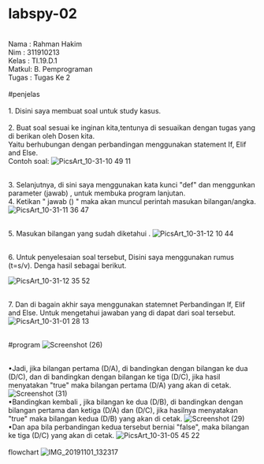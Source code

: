 # labspy-02
<br/> Nama  : Rahman Hakim
<br/> Nim   : 311910213
<br/> Kelas : TI.19.D.1
<br/> Matkul: B. Pemprograman
<br/> Tugas : Tugas Ke 2
<br/>
<br/> #penjelas
<br/> 
<br/> 1. Disini saya membuat soal untuk study kasus.  
<br/> 2. Buat soal sesuai ke inginan kita,tentunya di sesuaikan dengan tugas yang di berikan oleh Dosen kita.
<br/>    Yaitu berhubungan dengan perbandingan menggunakan statement If, Elif and Else. 
<br/>    Contoh soal:
![PicsArt_10-31-10 49 11](https://user-images.githubusercontent.com/57000408/67919164-d2824480-fbd1-11e9-9b55-b79b8455de07.jpg)

<br/> 3. Selanjutnya,  di sini saya menggunakan kata kunci "def" dan menggunkan parameter (jawab) , untuk membuka  program lanjutan.
<br/> 4. Ketikan " jawab () " maka akan muncul perintah masukan bilangan/angka.
![PicsArt_10-31-11 36 47](https://user-images.githubusercontent.com/57000408/67919420-d2367900-fbd2-11e9-9ba4-58d2f0abfa1d.jpg)

<br/> 5. Masukan bilangan yang sudah diketahui .
![PicsArt_10-31-12 10 44](https://user-images.githubusercontent.com/57000408/67920638-8afeb700-fbd7-11e9-9692-384bf6c18c55.jpg)

<br/> 6. Untuk penyelesaian soal tersebut, Disini saya menggunakan rumus (t=s/v). Denga hasil sebagai berikut. 

![PicsArt_10-31-12 35 52](https://user-images.githubusercontent.com/57000408/67921747-54c33680-fbdb-11e9-8342-ac52b7b6800e.jpg)

<br/> 7. Dan di bagain akhir saya menggunakan statemnet Perbandingan If, Elif and Else. Untuk mengetahui jawaban yang di dapat dari soal tersebut. <br/>
![PicsArt_10-31-01 28 13](https://user-images.githubusercontent.com/57000408/67924211-94d9e780-fbe2-11e9-82b4-903c98220e16.png)

<br/> #program
![Screenshot (26)](https://user-images.githubusercontent.com/57000408/67938734-a92ddc80-fc02-11e9-9f18-d17b627fda51.png)

<br/> •Jadi, jika bilangan pertama (D/A), di bandingkan dengan bilangan ke dua (D/C), dan di bandingkan dengan bilangan ke tiga (D/C), jika hasil menyatakan "true" maka bilangan pertama (D/A) yang akan di cetak.
 ![Screenshot (31)](https://user-images.githubusercontent.com/57000408/67945300-2c562f00-fc11-11e9-858a-a1c14ff45443.png)
<br/> •Bandingkan kembali , jika bilangan ke dua (D/B), di bandingkan dengan bilangan pertama dan ketiga (D/A) dan (D/C), jika hasilnya menyatakan "true" maka bilangan kedua (D/B) yang akan di cetak. 
![Screenshot (29)](https://user-images.githubusercontent.com/57000408/67939392-08402100-fc04-11e9-8e3d-34ca1b2068f3.png)
<br/> •Dan apa bila perbandingan kedua tersebut berniai "false", maka bilangan ke tiga (D/C) yang akan di cetak. 
![PicsArt_10-31-05 45 22](https://user-images.githubusercontent.com/57000408/67942479-80114a00-fc0a-11e9-8e42-d832be5e9c88.png)
<br/>
<br/>flowchart
![IMG_20191101_132317](https://user-images.githubusercontent.com/57000408/68006572-958a8080-fcab-11e9-942c-f05fe25a1084.JPG)




